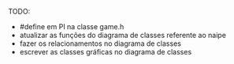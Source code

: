 ﻿TODO:
-   #define em PI na classe game.h
-   atualizar as funções do diagrama de classes referente ao naipe
-   fazer os relacionamentos no diagrama de classes
-   escrever as classes gráficas no diagrama de classes